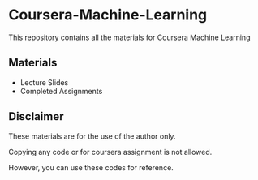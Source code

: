 # Coursera-Machine-Learning
This repository contains all the materials for Coursera Machine Learning 

## Materials
- Lecture Slides
- Completed Assignments

## Disclaimer
These materials are for the use of the author only.

Copying any code or for coursera assignment is not allowed.

However, you can use these codes for reference.

